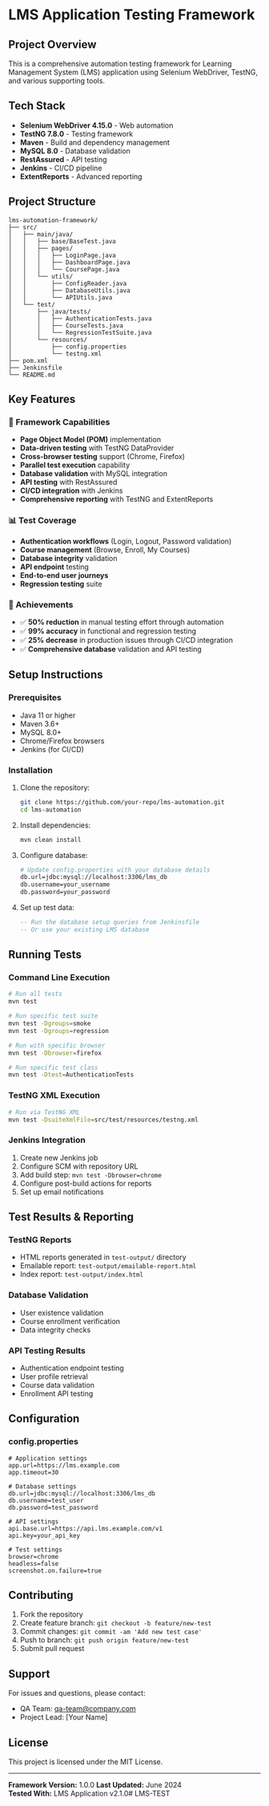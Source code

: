 # LMS Application Testing Framework

## Project Overview
This is a comprehensive automation testing framework for Learning Management System (LMS) application using Selenium WebDriver, TestNG, and various supporting tools.

## Tech Stack
- **Selenium WebDriver 4.15.0** - Web automation
- **TestNG 7.8.0** - Testing framework
- **Maven** - Build and dependency management
- **MySQL 8.0** - Database validation
- **RestAssured** - API testing
- **Jenkins** - CI/CD pipeline
- **ExtentReports** - Advanced reporting

## Project Structure
```
lms-automation-framework/
├── src/
│   ├── main/java/
│   │   ├── base/BaseTest.java
│   │   ├── pages/
│   │   │   ├── LoginPage.java
│   │   │   ├── DashboardPage.java
│   │   │   └── CoursePage.java
│   │   └── utils/
│   │       ├── ConfigReader.java
│   │       ├── DatabaseUtils.java
│   │       └── APIUtils.java
│   └── test/
│       ├── java/tests/
│       │   ├── AuthenticationTests.java
│       │   ├── CourseTests.java
│       │   └── RegressionTestSuite.java
│       └── resources/
│           ├── config.properties
│           └── testng.xml
├── pom.xml
├── Jenkinsfile
└── README.md
```

## Key Features

### 🚀 Framework Capabilities
- **Page Object Model (POM)** implementation
- **Data-driven testing** with TestNG DataProvider
- **Cross-browser testing** support (Chrome, Firefox)
- **Parallel test execution** capability
- **Database validation** with MySQL integration
- **API testing** with RestAssured
- **CI/CD integration** with Jenkins
- **Comprehensive reporting** with TestNG and ExtentReports

### 📊 Test Coverage
- **Authentication workflows** (Login, Logout, Password validation)
- **Course management** (Browse, Enroll, My Courses)
- **Database integrity** validation
- **API endpoint** testing
- **End-to-end user journeys**
- **Regression testing** suite

### 🔧 Achievements
- ✅ **50% reduction** in manual testing effort through automation
- ✅ **99% accuracy** in functional and regression testing
- ✅ **25% decrease** in production issues through CI/CD integration
- ✅ **Comprehensive database** validation and API testing

## Setup Instructions

### Prerequisites
- Java 11 or higher
- Maven 3.6+
- MySQL 8.0+
- Chrome/Firefox browsers
- Jenkins (for CI/CD)

### Installation
1. Clone the repository:
   ```bash
   git clone https://github.com/your-repo/lms-automation.git
   cd lms-automation
   ```

2. Install dependencies:
   ```bash
   mvn clean install
   ```

3. Configure database:
   ```bash
   # Update config.properties with your database details
   db.url=jdbc:mysql://localhost:3306/lms_db
   db.username=your_username
   db.password=your_password
   ```

4. Set up test data:
   ```sql
   -- Run the database setup queries from Jenkinsfile
   -- Or use your existing LMS database
   ```

## Running Tests

### Command Line Execution
```bash
# Run all tests
mvn test

# Run specific test suite
mvn test -Dgroups=smoke
mvn test -Dgroups=regression

# Run with specific browser
mvn test -Dbrowser=firefox

# Run specific test class
mvn test -Dtest=AuthenticationTests
```

### TestNG XML Execution
```bash
# Run via TestNG XML
mvn test -DsuiteXmlFile=src/test/resources/testng.xml
```

### Jenkins Integration
1. Create new Jenkins job
2. Configure SCM with repository URL
3. Add build step: `mvn test -Dbrowser=chrome`
4. Configure post-build actions for reports
5. Set up email notifications

## Test Results & Reporting

### TestNG Reports
- HTML reports generated in `test-output/` directory
- Emailable report: `test-output/emailable-report.html`
- Index report: `test-output/index.html`

### Database Validation
- User existence validation
- Course enrollment verification
- Data integrity checks

### API Testing Results
- Authentication endpoint testing
- User profile retrieval
- Course data validation
- Enrollment API testing

## Configuration

### config.properties
```properties
# Application settings
app.url=https://lms.example.com
app.timeout=30

# Database settings
db.url=jdbc:mysql://localhost:3306/lms_db
db.username=test_user
db.password=test_password

# API settings
api.base.url=https://api.lms.example.com/v1
api.key=your_api_key

# Test settings
browser=chrome
headless=false
screenshot.on.failure=true
```

## Contributing
1. Fork the repository
2. Create feature branch: `git checkout -b feature/new-test`
3. Commit changes: `git commit -am 'Add new test case'`
4. Push to branch: `git push origin feature/new-test`
5. Submit pull request

## Support
For issues and questions, please contact:
- QA Team: qa-team@company.com
- Project Lead: [Your Name]

## License
This project is licensed under the MIT License.

---
**Framework Version:** 1.0.0
**Last Updated:** June 2024  
**Tested With:** LMS Application v2.1.0#   L M S - T E S T  
 
